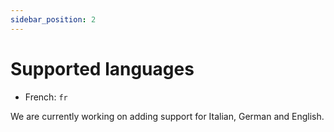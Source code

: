 ```yaml
---
sidebar_position: 2
---
```


# Supported languages

- French: `fr`

We are currently working on adding support for Italian, German and English.
